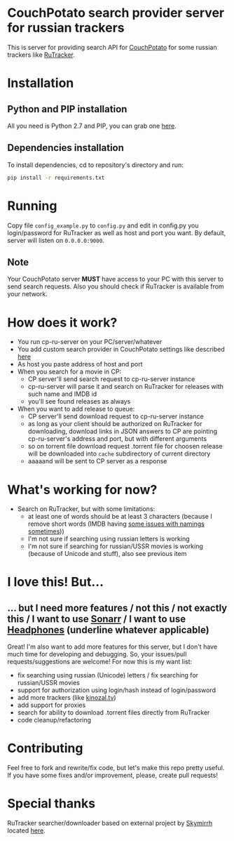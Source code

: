 # CouchPotato search provider server for russian trackers

This is server for providing search API for [CouchPotato](https://couchpota.to/) for some russian trackers like [RuTracker](https://rutracker.net/).

# Installation
## Python and PIP installation
All you need is Python 2.7 and PIP, you can grab one [here](https://www.python.org/downloads/release/python-2712/).
## Dependencies installation
To install dependencies, cd to repository's directory and run:
```sh
pip install -r requirements.txt
```

# Running
Copy file `config_example.py` to `config.py` and edit in config.py you login/password for RuTracker as well as host and port you want.
By default, server will listen on `0.0.0.0:9000`.
## Note
Your CouchPotato server **MUST** have access to your PC with this server to send search requests.
Also you should check if RuTracker is available from your network.

# How does it work?
* You run cp-ru-server on your PC/server/whatever
* You add custom search provider in CouchPotato settings like described [here](https://github.com/CouchPotato/CouchPotatoServer/wiki/CouchPotato-Torrent-Provider)
* As host you paste address of host and port
* When you search for a movie in CP:
  * CP server'll send search request to cp-ru-server instance
  * cp-ru-server will parse it and search on RuTracker for releases with such name and IMDB id
  * you'll see found releases as always
* When you want to add release to queue:
  * CP server'll send download request to cp-ru-server instance
  * as long as your client should be authorized on RuTracker for downloading, download links in JSON answers to CP are pointing cp-ru-server's address and port, but with different arguments
  * so on torrent file download request .torrent file for choosen release will be downloaded into `cache` subdirectory of current directory
  * aaaaand will be sent to CP server as a response

# What's working for now?
* Search on RuTracker, but with some limitations:
  * at least one of words should be at least 3 characters (because I remove short words (IMDB having [some issues with namings sometimes](http://www.imdb.com/find?q=alice+in+wonderland)))
  * I'm not sure if searching using russian letters is working
  * I'm not sure if searching for russian/USSR movies is working (because of Unicode and stuff), also see previous item

# I love this! But…
## … but I need more features / not this / not exactly this / I want to use [Sonarr](https://sonarr.tv/) / I want to use [Headphones](https://github.com/rembo10/headphones) (underline whatever applicable)
Great! I'm also want to add more features for this server, but I don't have much time for developing and debugging.
So, your issues/pull requests/suggestions are welcome!
For now this is my want list:
* fix searching using russian (Unicode) letters / fix searching for russian/USSR movies
* support for authorization using login/hash instead of login/password
* add more trackers (like [kinozal.tv](http://kinozal.tv))
* add support for proxies
* search for ability to download .torrent files directly from RuTracker
* code cleanup/refactoring

# Contributing
Feel free to fork and rewrite/fix code, but let's make this repo pretty useful.
If you have some fixes and/or improvement, please, create pull requests!

# Special thanks
RuTracker searcher/downloader based on external project by [Skymirrh](https://github.com/Skymirrh) located [here](https://github.com/Skymirrh/qBittorrent-rutracker-plugin).
